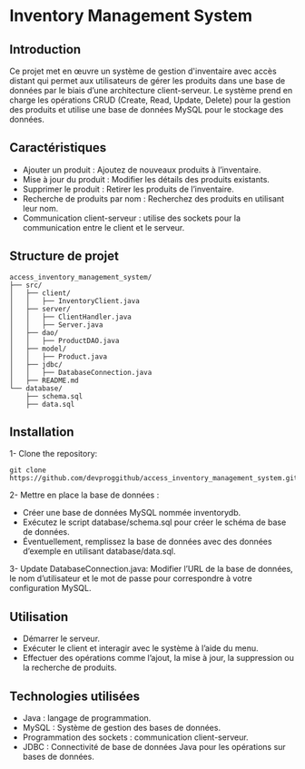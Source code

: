 # Inventory Management System

## Introduction
Ce projet met en œuvre un système de gestion d'inventaire avec accès distant  qui permet aux utilisateurs de gérer les produits dans une base de données par le biais d’une architecture client-serveur.
Le système prend en charge les opérations CRUD (Create, Read, Update, Delete) pour la gestion des produits 
et utilise une base de données MySQL pour le stockage des données.

## Caractéristiques
- Ajouter un produit : Ajoutez de nouveaux produits à l’inventaire.
- Mise à jour du produit : Modifier les détails des produits existants.
- Supprimer le produit : Retirer les produits de l’inventaire.
- Recherche de produits par nom : Recherchez des produits en utilisant leur nom.
- Communication client-serveur : utilise des sockets pour la communication entre le client et le serveur.

## Structure de projet
```
access_inventory_management_system/
├── src/
│   ├── client/                 
│   │   ├── InventoryClient.java
│   ├── server/                
│   │   ├── ClientHandler.java
│   │   ├── Server.java
│   ├── dao/                   
│   │   ├── ProductDAO.java
│   ├── model/                 
│   │   ├── Product.java
│   ├── jdbc/                 
│   │   ├── DatabaseConnection.java
│   ├── README.md             
└── database/                   
    ├── schema.sql            
    ├── data.sql              
```

## Installation
1- Clone the repository:
```
git clone https://github.com/devproggithub/access_inventory_management_system.git
```
2- Mettre en place la base de données :
 - Créer une base de données MySQL nommée inventorydb.
 - Exécutez le script database/schema.sql pour créer le schéma de base de données.
 - Éventuellement, remplissez la base de données avec des données d’exemple en utilisant database/data.sql.
   
3- Update DatabaseConnection.java:
Modifier l’URL de la base de données, le nom d’utilisateur et le mot de passe pour correspondre à votre configuration MySQL.

## Utilisation
- Démarrer le serveur.
- Exécuter le client et interagir avec le système à l’aide du menu.
- Effectuer des opérations comme l’ajout, la mise à jour, la suppression ou la recherche de produits.

## Technologies utilisées
- Java : langage de programmation.
- MySQL : Système de gestion des bases de données.
- Programmation des sockets : communication client-serveur.
- JDBC : Connectivité de base de données Java pour les opérations sur bases de données.










